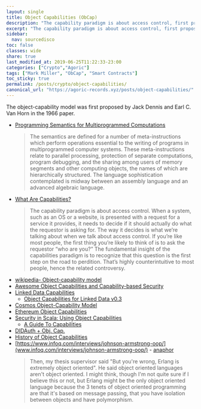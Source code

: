 ```yaml
---
layout: single
title: Object Capabilities (ObCap)
description: "The capability paradigm is about access control, first proposed by Jack Dennis and Earl C. Van Horn in the 1966 paper. When a system (OS or a website) is presented with a request for a service [...] it needs to decide if it should actually do what the requestor is asking for."
excerpt: "The capability paradigm is about access control, first proposed by Jack Dennis and Earl C. Van Horn in the 1966 paper. When a system (OS or a website) is presented with a request for a service [...] it needs to decide if it should actually do what the requestor is asking for."
sidebar:
  nav: sourcedisco 
toc: false
classes: wide
share: true
last_modified_at: 2019-06-25T11:22:33-23:00
categories: ["Crypto","Agoric"]
tags: ["Mark Miller", "ObCap", "Smart Contracts"]
toc_sticky: true
permalink: /posts/crypto/object-capabilities/
canonical_url: "https://agoric-records.xyz/posts/object-capabilities/"
---
```




The object-capability model was first proposed by Jack Dennis and Earl C. Van Horn in the 1966 paper.
* [Programming Semantics for Multiprogrammed Computations](https://www.princeton.edu/~rblee/ELE572Papers/Fall04Readings/ProgramSemantics_DennisvanHorn.pdf)
  >The semantics are defined for a number of meta-instructions which perform operations essential to the writing of programs in multiprogrammed computer systems. These meta-instructions relate to parallel processing, protection of separate computations, program debugging, and the sharing among users of memory segments and other computing objects, the names of which are hierarchically structured. The language sophistication contemplated is midway between an assembly language and an advanced algebraic language. 
* [What Are Capabilities?](https://web.archive.org/web/20190423063056/http://habitatchronicles.com/2017/05/what-are-capabilities/)
  >The capability paradigm is about access control. When a system, such as an OS or a website, is presented with a request for a service it provides, it needs to decide if it should actually do what the requestor is asking for. The way it decides is what we’re talking about when we talk about access control. If you’re like most people, the first thing you’re likely to think of is to ask the requestor “who are you?” The fundamental insight of the capabilities paradigm is to recognize that this question is the first step on the road to perdition. That’s highly counterintuitive to most people, hence the related controversy.
* [wikipedia- Object-capability model](https://en.wikipedia.org/wiki/Object-capability_model)
* [Awesome Object Capabilities and Capability-based Security](https://github.com/dckc/awesome-ocap)
* [Linked Data Capabilities](https://github.com/WebOfTrustInfo/rwot5-boston/blob/master/final-documents/lds-ocap.md)
  * [Object Capabilities for Linked Data v0.3](https://w3c-ccg.github.io/ocap-ld/)
* [Cosmos Object-Capability Model](https://cosmos.network/docs/intro/ocap.html)
* [Ethereum Object Capabilities](https://ethereum-magicians.org/t/ethereum-object-capabilities/3035/3)
* [Security in Scala: Using Object Capabilities](https://tersesystems.com/blog/2018/06/24/security-in-scala/)
  * [A Guide To Capabilities](https://wsargent.github.io/ocaps/guide/)
* [DIDAuth + Obj. Cap.](https://iiw.idcommons.net/DIDAuth_%2B_Obj._Cap.)
* [History of Object Capabilities](http://clive.tries.fed.wiki/view/deep-thoughts-on-wiki/view/history-of-object-capabilities)
* [https://www.infoq.com/interviews/johnson-armstrong-oop/](www.infoq.com/interviews/johnson-armstrong-oop/) - [anaphor](https://news.ycombinator.com/item?id=19988339)
  > Then, my thesis supervisor said "But you're wrong, Erlang is extremely object oriented". He said object oriented languages aren't object oriented. I might think, though I'm not quite sure if I believe this or not, but Erlang might be the only object oriented language because the 3 tenets of object oriented programming are that it's based on message passing, that you have isolation between objects and have polymorphism.

	
